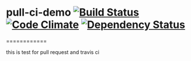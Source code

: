 # pull-ci-demo [![Build Status](https://travis-ci.org/pxie/pull-ci-demo.png?branch=master)](https://travis-ci.org/pxie/pull-ci-demo) [![Code Climate](https://codeclimate.com/github/pxie/pull-ci-demo.png)](https://codeclimate.com/github/pxie/pull-ci-demo) [![Dependency Status](https://gemnasium.com/pxie/pull-ci-demo.png)](https://gemnasium.com/pxie/pull-ci-demo)
============

this is test for  pull request and travis ci
